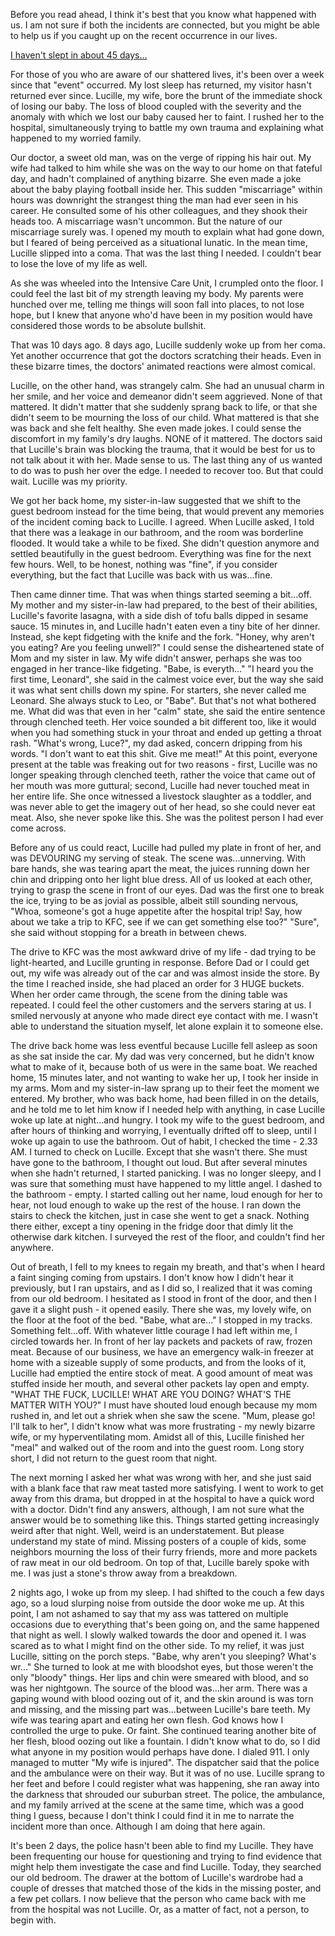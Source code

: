 Before you read ahead, I think it's best that you know what happened with us. I am not sure if both the incidents are connected, but you might be able to help us if you caught up on the recent occurrence in our lives.

[I haven't slept in about 45 days...](https://www.reddit.com/r/nosleep/comments/uwku7i/i_havent_slept_in_about_45_days/)

For those of you who are aware of our shattered lives, it's been over a week since that "event" occurred. My lost sleep has returned, my visitor hasn't returned ever since. Lucille, my wife, bore the brunt of the immediate shock of losing our baby. The loss of blood coupled with the severity and the anomaly with which we lost our baby caused her to faint. I rushed her to the hospital, simultaneously trying to battle my own trauma and explaining what happened to my worried family.

Our doctor, a sweet old man, was on the verge of ripping his hair out. My wife had talked to him while she was on the way to our home on that fateful day, and hadn't complained of anything bizarre. She even made a joke about the baby playing football inside her. This sudden "miscarriage" within hours was downright the strangest thing the man had ever seen in his career. He consulted some of his other colleagues, and they shook their heads too. A miscarriage wasn't uncommon. But the nature of our miscarriage surely was. I opened my mouth to explain what had gone down, but I feared of being perceived as a situational lunatic. In the mean time, Lucille slipped into a coma. That was the last thing I needed. I couldn't bear to lose the love of my life as well.

As she was wheeled into the Intensive Care Unit, I crumpled onto the floor. I could feel the last bit of my strength leaving my body. My parents were hunched over me, telling me things will soon fall into places, to not lose hope, but I knew that anyone who'd have been in my position would have considered those words to be absolute bullshit.

That was 10 days ago. 8 days ago, Lucille suddenly woke up from her coma. Yet another occurrence that got the doctors scratching their heads. Even in these bizarre times, the doctors' animated reactions were almost comical.

Lucille, on the other hand, was strangely calm. She had an unusual charm in her smile, and her voice and demeanor didn't seem aggrieved. None of that mattered. It didn't matter that she suddenly sprang back to life, or that she didn't seem to be mourning the loss of our child. What mattered is that she was back and she felt healthy. She even made jokes. I could sense the discomfort in my family's dry laughs. NONE of it mattered. The doctors said that Lucille's brain was blocking the trauma, that it would be best for us to not talk about it with her. Made sense to us. The last thing any of us wanted to do was to push her over the edge. I needed to recover too. But that could wait. Lucille was my priority.

We got her back home, my sister-in-law suggested that we shift to the guest bedroom instead for the time being, that would prevent any memories of the incident coming back to Lucille. I agreed.  When Lucille asked, I told that there was a leakage in our bathroom, and the room was borderline flooded. It would take a while to be fixed. She didn't question anymore and settled beautifully in the guest bedroom. Everything was fine for the next few hours. Well, to be honest, nothing was "fine", if you consider everything, but the fact that Lucille was back with us was...fine.

Then came dinner time. That was when things started seeming a bit...off. My mother and my sister-in-law had prepared, to the best of their abilities, Lucille's favorite lasagna, with a side dish of tofu balls dipped in sesame sauce. 15 minutes in, and Lucille hadn't eaten even a tiny bite of her dinner. Instead, she kept fidgeting with the knife and the fork. "Honey, why aren't you eating? Are you feeling unwell?" I could sense the disheartened state of Mom and my sister in law. My wife didn't answer, perhaps she was too engaged in her trance-like fidgeting. "Babe, is everyth..." "I heard you the first time, Leonard", she said in the calmest voice ever, but the way she said it was what sent chills down my spine. For starters, she never called me Leonard. She always stuck to Leo, or "Babe". But that's not what bothered me. What did was that even in her "calm" state, she said the entire sentence through clenched teeth. Her voice sounded a bit different too, like it would when you had something stuck in your throat and ended up getting a throat rash. "What's wrong, Luce?", my dad asked, concern dripping from his words. "I don't want to eat this shit. Give me meat!" At this point, everyone present at the table was freaking out for two reasons - first, Lucille was no longer speaking through clenched teeth, rather the voice that came out of her mouth was more guttural; second, Lucille had never touched meat in her entire life. She once witnessed a livestock slaughter as a toddler, and was never able to get the imagery out of her head, so she could never eat meat. Also, she never spoke like this. She was the politest person I had ever come across.

Before any of us could react, Lucille had pulled my plate in front of her, and was DEVOURING my serving of steak. The scene was...unnerving. With bare hands, she was tearing apart the meat, the juices running down her chin and dripping onto her light blue dress. All of us looked at each other, trying to grasp the scene in front of our eyes. Dad was the first one to break the ice, trying to be as jovial as possible, albeit still sounding nervous, "Whoa, someone's got a huge appetite after the hospital trip! Say, how about we take a trip to KFC, see if we can get something else too?" "Sure", she said without stopping for a breath in between chews.

The drive to KFC was the most awkward drive of my life  - dad trying to be light-hearted, and Lucille grunting in response. Before Dad or I could get out, my wife was already out of the car and was almost inside the store. By the time I reached inside, she had placed an order for 3 HUGE buckets. When her order came through, the scene from the dining table was repeated. I could feel the other customers and the servers staring at us. I smiled nervously at anyone who made direct eye contact with me. I wasn't able to understand the situation myself, let alone explain it to someone else.  


The drive back home was less eventful because Lucille fell asleep as soon as she sat inside the car. My dad was very concerned, but he didn't know what to make of it, because both of us were in the same boat. We reached home, 15 minutes later, and not wanting to wake her up, I took her inside in my arms. Mom and my sister-in-law sprang up to  their feet the moment we entered. My brother, who was  back home, had been filled in on the details, and he told me to let him know if I needed help with anything, in case Lucille woke up late at night...and hungry. I took my wife to the guest bedroom, and after hours of thinking and worrying, I eventually drifted off to sleep, until I woke up again to use the bathroom. Out of habit, I checked the time - 2.33 AM. I turned to check on Lucille. Except that she wasn't there. She must have gone to the bathroom, I thought out loud. But after several minutes when she hadn't returned, I started panicking. I was no longer sleepy, and I was sure that something must have happened to my little angel. I dashed to the bathroom - empty. I started calling out her name, loud enough for her to hear, not loud enough to wake up the rest of the house. I ran down the stairs to check the kitchen, just in case she went to get a snack. Nothing there either, except a tiny opening in the fridge door that dimly lit the otherwise dark kitchen. I surveyed the rest of the floor, and couldn't find her anywhere.  


Out of breath, I fell to my knees to regain my breath, and that's when I heard a faint singing coming from upstairs. I don't know how I didn't hear it previously, but I ran upstairs, and as I did so, I realized that it was coming from our old bedroom. I hesitated as I stood in front of the door, and then I gave it a slight push - it opened easily. There she was, my lovely wife, on the floor at the foot of the bed. "Babe, what are..." I stopped in my tracks. Something felt...off. With whatever little courage I had left within me, I circled towards her. In front of her lay packets and packets of raw, frozen meat. Because of our business, we have an emergency walk-in freezer at home with a sizeable supply of some products, and from the looks of it, Lucille had emptied the entire stock of meat. A good amount of meat was stuffed inside her mouth, and several other packets lay open and empty. "WHAT THE FUCK, LUCILLE! WHAT ARE YOU DOING? WHAT'S THE MATTER WITH YOU?" I must have shouted loud enough because my mom rushed in, and let out a shriek when she saw the scene. "Mum, please go! I'll talk to her", I didn't know what was more frustrating - my newly bizarre wife, or my hyperventilating mom. Amidst all of this, Lucille finished her "meal" and walked out of the room and into the guest room. Long story short, I did not return to the guest room that night.  


The next morning I asked her what was wrong with her, and she just said with a blank face that raw meat tasted more satisfying. I went to work to get away from this drama, but dropped in at the hospital to have a quick word with a doctor. Didn't find any answers, although, I am not sure what the answer would be to something like this. Things started getting increasingly weird after that night. Well, weird is an understatement. But please understand my state of mind. Missing posters of a couple of kids, some neighbors mourning the loss of their furry friends, more and more packets of raw meat in our old bedroom. On top of that, Lucille barely spoke with me. I was just a stone's throw away from a breakdown.  


 2 nights ago, I woke up from my sleep. I had shifted to the couch a few days ago, so a loud slurping noise from outside the door woke me up. At this point, I am not ashamed to say that my ass was tattered on multiple occasions due to everything that's been going on, and the same happened that night as well. I slowly walked towards the door and opened it. I was scared as to what I might find on the other side. To my relief, it was just Lucille, sitting on the porch steps. "Babe, why aren't you sleeping? What's wr..." She turned to look at me with bloodshot eyes, but those weren't the only "bloody" things. Her lips and chin were smeared with blood, and so was her nightgown. The source of the blood was...her arm. There was a gaping wound with blood oozing out of it, and the skin around is was torn and missing, and the missing part was...between Lucille's bare teeth. My wife was tearing apart and eating her own flesh. God knows how I controlled the urge to puke. Or faint. She continued tearing another bite of her flesh, blood oozing out like a fountain. I didn't know what to do, so I did what anyone in my position would perhaps have done. I dialed 911. I only managed to mutter  "My wife is injured". The dispatcher said that the police and the ambulance were on their way. But it was of no use. Lucille sprang to her feet and before I could register what was happening, she ran away into the darkness that shrouded our suburban street. The police, the ambulance, and my family arrived at the scene at the same time, which was a good thing I guess, because I don't think I could find it in me to narrate the incident more than once. Although I am doing that here again.  


It's been 2 days, the police hasn't been able to find my Lucille. They have been frequenting our house for questioning and trying to find evidence that might help them investigate the case and find Lucille. Today, they searched our old bedroom. The drawer at the bottom of Lucille's wardrobe had a couple of dresses that matched those of the kids in the missing poster, and a few pet collars. I now believe that the person who came back with me from the hospital was not Lucille. Or, as a matter of fact, not a person, to begin with.